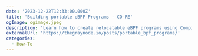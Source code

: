 ```yaml
---
date: '2023-12-22T12:33:00.000Z'
title: 'Building portable eBPF Programs - CO-RE'
ogImage: ogimage.jpeg
description: 'Learn how to create relocatable eBPF programs using Compile Once - Run Everywhere (CO-RE)'
externalUrl: 'https://thegraynode.io/posts/portable_bpf_programs/'
categories:
  - How-To
---
```

